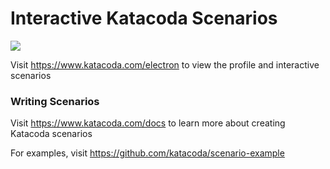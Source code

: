 # Interactive Katacoda Scenarios

[![](http://shields.katacoda.com/katacoda/electron/count.svg)](https://www.katacoda.com/electron "Get your profile on Katacoda.com")

Visit https://www.katacoda.com/electron to view the profile and interactive scenarios

### Writing Scenarios
Visit https://www.katacoda.com/docs to learn more about creating Katacoda scenarios

For examples, visit https://github.com/katacoda/scenario-example
